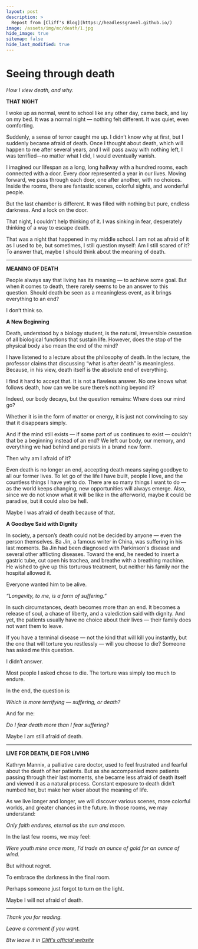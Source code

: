 ```yaml
---
layout: post
description: >
  Repost from [Cliff's Blog](https://headlessgravel.github.io/)
image: /assets/img/mc/death/1.jpg
hide_image: true
sitemap: false
hide_last_modified: true
---
```


# Seeing through death

*How I view death, and why.*

**THAT NIGHT**

I woke up as normal, went to school like any other day, came back, and lay on my bed. It was a normal night — nothing felt different. It was quiet, even comforting. 

Suddenly, a sense of terror caught me up. I didn’t know why at first, but I suddenly became afraid of death. Once I thought about death, which will happen to me after several years, and I will pass away with nothing left, I was terrified—no matter what I did, I would eventually vanish.

I imagined our lifespan as a long, long hallway with a hundred rooms, each connected with a door. Every door represented a year in our lives. Moving forward, we pass through each door, one after another, with no choices. Inside the rooms, there are fantastic scenes, colorful sights, and wonderful people. 

But the last chamber is different. It was filled with nothing but pure, endless darkness.
And a lock on the door.

That night, I couldn’t help thinking of it. I was sinking in fear, desperately thinking of a way to escape death.

That was a night that happened in my middle school. I am not as afraid of it as I used to be, but sometimes, I still question myself: Am I still scared of it? To answer that, maybe I should think about the meaning of death. 

---

**MEANING OF DEATH**

People always say that living has its meaning — to achieve some goal. But when it comes to death, there rarely seems to be an answer to this question. Should death be seen as a meaningless event, as it brings everything to an end?

I don’t think so.

**A New Beginning**

Death, understood by a biology student, is the natural, irreversible cessation of all biological functions that sustain life. However, does the stop of the physical body also mean the end of the mind? 

I have listened to a lecture about the philosophy of death. In the lecture, the professor claims that discussing “what is after death” is meaningless. Because, in his view, death itself is the absolute end of everything.

I find it hard to accept that. It is not a flawless answer. No one knows what follows death, how can we be sure there’s nothing beyond it? 

Indeed, our body decays, but the question remains: Where does our mind go? 

Whether it is in the form of matter or energy, it is just not convincing to say that it disappears simply.

And if the mind still exists — if some part of us continues to exist — couldn’t that be a beginning instead of an end? We left our body, our memory, and everything we had behind and persists in a brand new form.

Then why am I afraid of it?

Even death is no longer an end, accepting death means saying goodbye to all our former lives. To let go of the life I have built, people I love, and the countless things I have yet to do. There are so many things I want to do — as the world keeps changing, new opportunities will always emerge. Also, since we do not know what it will be like in the afterworld, maybe it could be paradise, but it could also be hell.

Maybe I was afraid of death because of that.

**A Goodbye Said with Dignity**

In society, a person’s death could not be decided by anyone — even the person themselves.  Ba Jin, a famous writer in China, was suffering in his last moments. Ba Jin had been diagnosed with Parkinson's disease and several other afflicting diseases. Toward the end, he needed to insert a gastric tube, cut open his trachea, and breathe with a breathing machine. He wished to give up this torturous treatment, but neither his family nor the hospital allowed it. 

Everyone wanted him to be alive.

*“Longevity, to me, is a form of suffering.”*

In such circumstances, death becomes more than an end. It becomes a release of soul, a chase of liberty, and a valediction said with dignity. And yet, the patients usually have no choice about their lives — their family does not want them to leave. 

If you have a terminal disease — not the kind that will kill you instantly, but the one that will torture you restlessly — will you choose to die? Someone has asked me this question. 

I didn’t answer.

Most people I asked chose to die. The torture was simply too much to endure.

In the end, the question is:

*Which is more terrifying — suffering, or death?*

And for me:

*Do I fear death more than I fear suffering?*

Maybe I am still afraid of death.

---

**LIVE FOR DEATH, DIE FOR LIVING**

Kathryn Mannix, a palliative care doctor, used to feel frustrated and fearful about the death of her patients. But as she accompanied more patients passing through their last moments, she became less afraid of death itself and viewed it as a natural process. Constant exposure to death didn’t numbed her, but make her wiser about the meaning of life.

As we live longer and longer, we will discover various scenes, more colorful worlds, and greater chances in the future. In those rooms, we may understand:

*Only faith endures, eternal as the sun and moon.*

In the last few rooms, we may feel:

*Were youth mine once more, I’d trade an ounce of gold for an ounce of wind.*

But without regret.

To embrace the darkness in the final room.

Perhaps someone just forgot to turn on the light.

Maybe I will not afraid of death.

---

*Thank you for reading.*

*Leave a comment if you want.*

*Btw leave it in [Cliff’s official website](https://headlessgravel.github.io/)*
